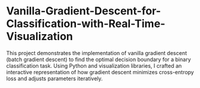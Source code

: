 # Vanilla-Gradient-Descent-for-Classification-with-Real-Time-Visualization
This project demonstrates the implementation of vanilla gradient descent (batch gradient descent) to find the optimal decision boundary for a binary classification task. Using Python and visualization libraries, I crafted an interactive representation of how gradient descent minimizes cross-entropy loss and adjusts parameters iteratively.
